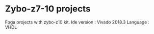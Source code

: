 # Zybo-z7-10 projects
Fpga projects with zybo-z10 kit.
Ide version : Vivado 2018.3
Language : VHDL

